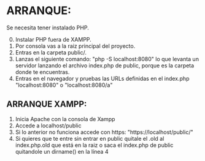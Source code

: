 # ARRANQUE:

Se necesita tener instalado PHP.

0. Instalar PHP fuera de XAMPP.
1. Por consola vas a la raiz principal del proyecto.
2. Entras en la carpeta public/.
3. Lanzas el siguiente comando: "php -S localhost:8080" lo que levanta un servidor lanzando el archivo index.php de public, porque es la carpeta donde te encuentras.
4. Entras en el navegador y pruebas las URLs definidas en el index.php "localhost:8080" o "localhost:8080/a"

## ARRANQUE XAMPP:

1. Inicia Apache con la consola de Xampp
2. Accede a localhost/public
3. Si lo anterior no funciona accede con https: "https://localhost/public/"
4. Si quieres que te entre sin entrar en public quitale el .old al index.php.old que está en la raiz o saca el index.php de public quitandole un dirname() en la línea 4
